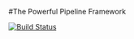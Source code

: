 #The Powerful Pipeline Framework

[![Build Status](https://travis-ci.org/toros-astro/corral.svg?branch=master)](https://travis-ci.org/toros-astro/corral)
